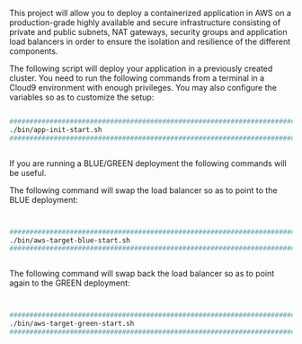 This project will allow you to deploy a containerized application in AWS on a production-grade highly available and secure infrastructure consisting of private and public subnets, NAT gateways, security groups and application load balancers in order to ensure the isolation and resilience of the different components.

The following script will deploy your application in a previously created cluster. You need to run the following commands from a terminal in a Cloud9 environment with enough privileges.
You may also configure the variables so as to customize the setup:

```BASH 

#########################################################################
./bin/app-init-start.sh                                                 ;
#########################################################################



```



If you are running a BLUE/GREEN deployment the following commands will be useful.

The following command will swap the load balancer so as to point to the BLUE deployment:
```BASH


#########################################################################
./bin/aws-target-blue-start.sh                                          ;
#########################################################################



```

The following command will swap back the load balancer so as to point again to the GREEN deployment:
```BASH


#########################################################################
./bin/aws-target-green-start.sh                                         ;
#########################################################################
